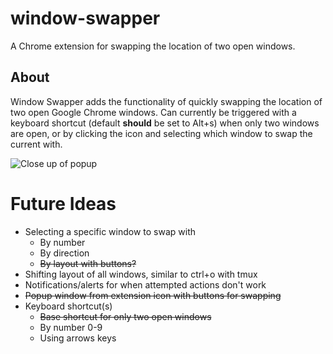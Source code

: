 # window-swapper
A Chrome extension for swapping the location of two open windows.

## About
Window Swapper adds the functionality of quickly swapping the location of two open Google Chrome windows. Can currently be triggered with a keyboard shortcut (default **should** be set to Alt+s) when only two windows are open, or by clicking the icon and selecting which window to swap the current with.

![Close up of popup](promo)

[promo]: https://raw.githubusercontent.com/jbovee/window-swapper/master/images/promo_tile.png "Closeup of popup"

# Future Ideas
- Selecting a specific window to swap with
  - By number
  - By direction
  - ~~By layout with buttons?~~
- Shifting layout of all windows, similar to ctrl+o with tmux
- Notifications/alerts for when attempted actions don't work
- ~~Popup window from extension icon with buttons for swapping~~
- Keyboard shortcut(s)
  - ~~Base shortcut for only two open windows~~
  - By number 0-9
  - Using arrows keys
